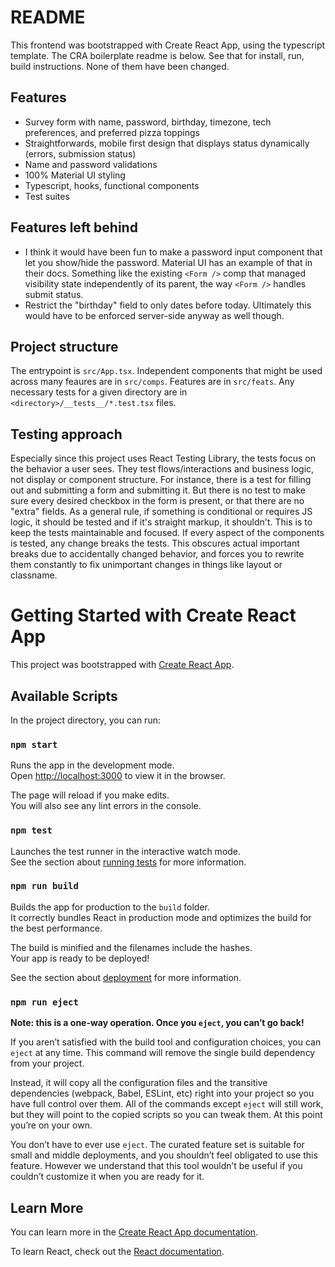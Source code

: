 # README

This frontend was bootstrapped with Create React App, using the typescript template. The CRA boilerplate readme is below. See that for install, run, build instructions. None of them have been changed.

## Features

- Survey form with name, password, birthday, timezone, tech preferences, and preferred pizza toppings
- Straightforwards, mobile first design that displays status dynamically (errors, submission status)
- Name and password validations
- 100% Material UI styling
- Typescript, hooks, functional components
- Test suites

## Features left behind

- I think it would have been fun to make a password input component that let you show/hide the password. Material UI has an example of that in their docs. Something like the existing `<Form />` comp that managed visibility state independently of its parent, the way `<Form />` handles submit status.
- Restrict the "birthday" field to only dates before today. Ultimately this would have to be enforced server-side anyway as well though.

## Project structure

The entrypoint is `src/App.tsx`. Independent components that might be used across many feaures are in `src/comps`. Features are in `src/feats`. Any necessary tests for a given directory are in `<directory>/__tests__/*.test.tsx` files.

## Testing approach

Especially since this project uses React Testing Library, the tests focus on the behavior a user sees. They test flows/interactions and business logic, not display or component structure. For instance, there is a test for filling out and submitting a form and submitting it. But there is no test to make sure every desired checkbox in the form is present, or that there are no "extra" fields. As a general rule, if something is conditional or requires JS logic, it should be tested and if it's straight markup, it shouldn't. This is to keep the tests maintainable and focused. If every aspect of the components is tested, any change breaks the tests. This obscures actual important breaks due to accidentally changed behavior, and forces you to rewrite them constantly to fix unimportant changes in things like layout or classname.

# Getting Started with Create React App

This project was bootstrapped with [Create React App](https://github.com/facebook/create-react-app).

## Available Scripts

In the project directory, you can run:

### `npm start`

Runs the app in the development mode.\
Open [http://localhost:3000](http://localhost:3000) to view it in the browser.

The page will reload if you make edits.\
You will also see any lint errors in the console.

### `npm test`

Launches the test runner in the interactive watch mode.\
See the section about [running tests](https://facebook.github.io/create-react-app/docs/running-tests) for more information.

### `npm run build`

Builds the app for production to the `build` folder.\
It correctly bundles React in production mode and optimizes the build for the best performance.

The build is minified and the filenames include the hashes.\
Your app is ready to be deployed!

See the section about [deployment](https://facebook.github.io/create-react-app/docs/deployment) for more information.

### `npm run eject`

**Note: this is a one-way operation. Once you `eject`, you can’t go back!**

If you aren’t satisfied with the build tool and configuration choices, you can `eject` at any time. This command will remove the single build dependency from your project.

Instead, it will copy all the configuration files and the transitive dependencies (webpack, Babel, ESLint, etc) right into your project so you have full control over them. All of the commands except `eject` will still work, but they will point to the copied scripts so you can tweak them. At this point you’re on your own.

You don’t have to ever use `eject`. The curated feature set is suitable for small and middle deployments, and you shouldn’t feel obligated to use this feature. However we understand that this tool wouldn’t be useful if you couldn’t customize it when you are ready for it.

## Learn More

You can learn more in the [Create React App documentation](https://facebook.github.io/create-react-app/docs/getting-started).

To learn React, check out the [React documentation](https://reactjs.org/).
